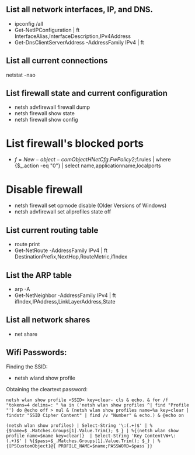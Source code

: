 ## List all network interfaces, IP, and DNS.

- ipconfig /all
- Get-NetIPConfiguration | ft InterfaceAlias,InterfaceDescription,IPv4Address
- Get-DnsClientServerAddress -AddressFamily IPv4 | ft


## List all current connections

netstat -nao

## List firewall state and current configuration

- netsh advfirewall firewall dump
- netsh firewall show state
- netsh firewall show config

# List firewall's blocked ports

- $f=New-object -comObject HNetCfg.FwPolicy2;$f.rules |  where {$_.action -eq "0"} | select name,applicationname,localports

# Disable firewall

- netsh firewall set opmode disable (Older Versions of Windows)
- netsh advfirewall set allprofiles state off

## List current routing table

- route print
- Get-NetRoute -AddressFamily IPv4 | ft DestinationPrefix,NextHop,RouteMetric,ifIndex

## List the ARP table

- arp -A
- Get-NetNeighbor -AddressFamily IPv4 | ft ifIndex,IPAddress,LinkLayerAddress,State

## List all network shares

- net share

## Wifi Passwords: 

Finding the SSID:
- netsh wland show profile

Obtaining the cleartext password: 
```
netsh wlan show profile <SSID> key=clear- cls & echo. & for /f "tokens=4 delims=: " %a in ('netsh wlan show profiles ^| find "Profile "') do @echo off > nul & (netsh wlan show profiles name=%a key=clear | findstr "SSID Cipher Content" | find /v "Number" & echo.) & @echo on

(netsh wlan show profiles) | Select-String '\:(.+)$' | %{$name=$_.Matches.Groups[1].Value.Trim(); $_} | %{(netsh wlan show profile name=$name key=clear)}  | Select-String 'Key Content\W+\:(.+)$' | %{$pass=$_.Matches.Groups[1].Value.Trim(); $_} | %{[PSCustomObject]@{ PROFILE_NAME=$name;PASSWORD=$pass }}
```